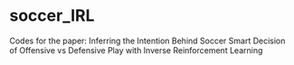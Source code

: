 # soccer_IRL
Codes for the paper: Inferring the Intention Behind Soccer Smart Decision of Offensive vs Defensive Play with Inverse Reinforcement Learning
